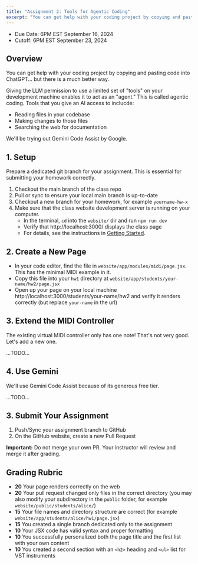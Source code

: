 ```yaml
---
title: "Assignment 2: Tools for Agentic Coding"
excerpt: "You can get help with your coding project by copying and pasting code into ChatGPT–but there is a much better way..."
---
```


- Due Date: 6PM EST September 16, 2024
- Cutoff: 6PM EST September 23, 2024

## Overview

You can get help with your coding project by copying and pasting code into ChatGPT... but there is a much better way.

Giving the LLM permission to use a limited set of "tools" on your development machine enables it to act as an "agent." This is called agentic coding. Tools that you give an AI access to inclucde:

- Reading files in your codebase
- Making changes to those files
- Searching the web for documentation

We'll be trying out Gemini Code Assist by Google.

## 1. Setup

Prepare a dedicated git branch for your assignment. This is essential for
submitting your homework correctly.

1. Checkout the main branch of the class repo
1. Pull or sync to ensure your local main branch is up-to-date
1. Checkout a new branch for your homework, for example `yourname-hw-x`
1. Make sure that the class website development server is running on your computer.
   - In the terminal, `cd` into the `website/` dir and run `npm run dev`
   - Verify that http://localhost:3000/ displays the class page
   - For details, see the instructions in [Getting Started](/modules/getting-started).

## 2. Create a New Page

- In your code editor, find the file in `website/app/modules/midi/page.jsx`. This has the minimal MIDI example in it. 
- Copy this file into your `hw1` directory at `website/app/students/your-name/hw2/page.jsx`
- Open up your page on your local machine
http://localhost:3000/students/your-name/hw2 and verify it renders correctly
(but replace `your-name` in the url)

## 3. Extend the MIDI Controller

The existing virtual MIDI controller only has one note! That's not very good. Let's add a new one.

...TODO...

## 4. Use Gemini

We'll use Gemini Code Assist because of its generous free tier. 

...TODO...

## 3. Submit Your Assignment

1. Push/Sync your assignment branch to GitHub
1. On the GitHub website, create a new Pull Request

**Important:** Do not merge your own PR. Your instructor will review and merge it after grading.

## Grading Rubric

- **20** Your page renders correctly on the web
- **20** Your pull request changed only files in the correct directory (you may also modify your subdirectory in the `public` folder, for example `website/public/students/alice/`)
- **15** Your file names and directory structure are correct (for example `website/app/students/alice/hw1/page.jsx`)
- **15** You created a single branch dedicated only to the assignment
- **10** Your JSX code has valid syntax and proper formatting
- **10** You successfully personalized both the page title and the first list with your own content
- **10** You created a second section with an `<h2>` heading and `<ul>` list for VST instruments 
